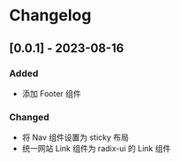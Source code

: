# Changelog

## [0.0.1] - 2023-08-16

### Added

- 添加 Footer 组件

### Changed

- 将 Nav 组件设置为 sticky 布局
- 统一网站 Link 组件为 radix-ui 的 Link 组件

